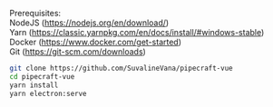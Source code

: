 Prerequisites:  
NodeJS (https://nodejs.org/en/download/)  
Yarn (https://classic.yarnpkg.com/en/docs/install/#windows-stable)  
Docker (https://www.docker.com/get-started)  
Git (https://git-scm.com/downloads)  

```bash
git clone https://github.com/SuvalineVana/pipecraft-vue
cd pipecraft-vue
yarn install
yarn electron:serve
```
